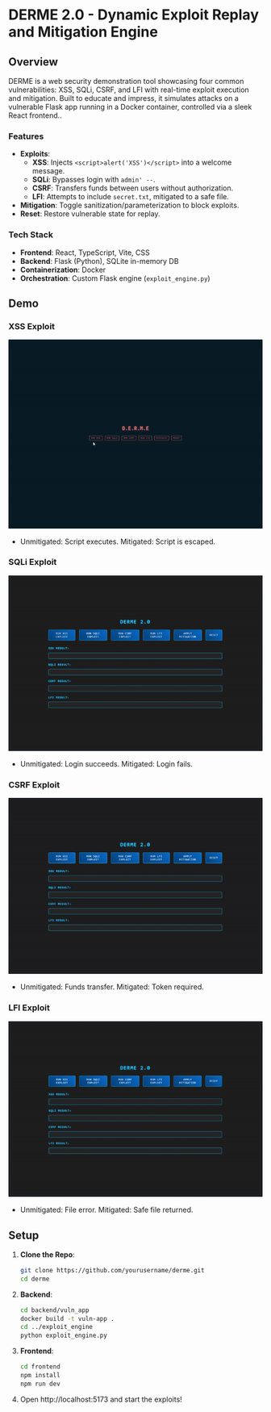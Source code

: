 # DERME 2.0 - Dynamic Exploit Replay and Mitigation Engine

## Overview

DERME is a web security demonstration tool showcasing four common vulnerabilities: XSS, SQLi, CSRF, and LFI with real-time exploit execution and mitigation. Built to educate and impress, it simulates attacks on a vulnerable Flask app running in a Docker container, controlled via a sleek React frontend..

### Features

- **Exploits**:
  - **XSS**: Injects `<script>alert('XSS')</script>` into a welcome message.
  - **SQLi**: Bypasses login with `admin' --`.
  - **CSRF**: Transfers funds between users without authorization.
  - **LFI**: Attempts to include `secret.txt`, mitigated to a safe file.
- **Mitigation**: Toggle sanitization/parameterization to block exploits.
- **Reset**: Restore vulnerable state for replay.

### Tech Stack

- **Frontend**: React, TypeScript, Vite, CSS
- **Backend**: Flask (Python), SQLite in-memory DB
- **Containerization**: Docker
- **Orchestration**: Custom Flask engine (`exploit_engine.py`)

## Demo

### XSS Exploit

![XSS Demo](gifs/xss.gif)

- Unmitigated: Script executes. Mitigated: Script is escaped.

### SQLi Exploit

![SQLi Demo](gifs/sqli.gif)

- Unmitigated: Login succeeds. Mitigated: Login fails.

### CSRF Exploit

![CSRF Demo](gifs/csrf.gif)

- Unmitigated: Funds transfer. Mitigated: Token required.

### LFI Exploit

![LFI Demo](gifs/lfi.gif)

- Unmitigated: File error. Mitigated: Safe file returned.

## Setup

1. **Clone the Repo**:
   ```bash
   git clone https://github.com/yourusername/derme.git
   cd derme
   ```
2. **Backend**:
   ```bash
   cd backend/vuln_app
   docker build -t vuln-app .
   cd ../exploit_engine
   python exploit_engine.py
   ```
3. **Frontend**:
   ```bash
   cd frontend
   npm install
   npm run dev
   ```
4. Open http://localhost:5173 and start the exploits!
